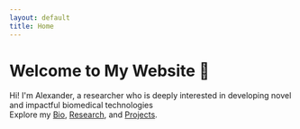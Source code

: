 ```yaml
---
layout: default
title: Home
---
```


# Welcome to My Website 🎉

Hi! I'm Alexander, a researcher who is deeply interested in developing novel and impactful biomedical technologies   
Explore my [Bio](/bio), [Research](/research), and [Projects](/projects).
